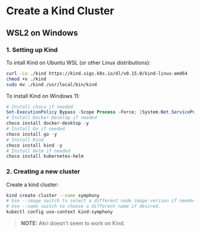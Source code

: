# Create a Kind Cluster
## WSL2 on Windows

### 1. Setting up Kind
To intall Kind on Ubuntu WSL (or other Linux distributions):
```bash
curl -Lo ./kind https://kind.sigs.k8s.io/dl/v0.15.0/kind-linux-amd64
chmod +x ./kind
sudo mv ./kind /usr/local/bin/kind
```

To install Kind on Windows 11:
```powershell
# Install choco if needed
Set-ExecutionPolicy Bypass -Scope Process -Force; [System.Net.ServicePointManager]::SecurityProtocol = [System.Net.ServicePointManager]::SecurityProtocol -bor 3072; iex ((New-Object System.Net.WebClient).DownloadString('https://chocolatey.org/install.ps1'))
# Install Docker Desktop if needed
choco install docker-desktop -y
# Install Go if needed
choco install go -y
# Install Kind
choco install kind -y
# Install Helm if needed
choco install kubernetes-helm
```
### 2. Creating a new cluster
Create a kind cluster:
```bash
kind create cluster --name symphony
# Use --image switch to select a different node image verison if needed, such as kindest/node:v1.21.1
# Use --name switch to choose a different name if desired.
kubectl config use-context kind-symphony
```

> **NOTE:** Akri doesn't seem to work on Kind.